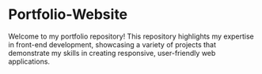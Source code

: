 # Portfolio-Website
Welcome to my portfolio repository! This repository highlights my expertise in front-end development, showcasing a variety of projects that demonstrate my skills in creating responsive, user-friendly web applications.
